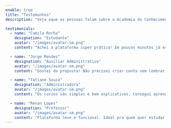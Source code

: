 ```yaml
---
enable: true
title: "Testemunhos"
description: "Veja oque as pessoas falam sobre a Academia do Conhecimento"

testimonials:
  - name: "Camila Rocha"
    designation: "Estudante"
    avatar: "/images/avatar-sm.png"
    content: "Achei a plataforma super prática! Em poucos minutos já estava estudando e consegui meu certificado no mesmo dia. Muito útil!"

  - name: "Jorge Mendes"
    designation: "Auxiliar Administrativo"
    avatar: "/images/avatar-sm.png"
    content: "Gostei da proposta! Não precisei criar conta nem lembrar senha, foi só escolher o curso e começar. Recomendo pra quem quer algo direto ao ponto."

  - name: "Tatiane Souza"
    designation: "Administradora"
    avatar: "/images/avatar-sm.png"
    content: "Os cursos são simples e bem explicativos. Consegui aprender o básico de atendimento ao cliente rapidinho e ainda tenho o certificado pra incluir no meu currículo."

  - name: "Renan Lopes"
    designation: "Professor"
    avatar: "/images/avatar-sm.png"
    content: "Plataforma leve e funcional. Ideal pra quem quer estudar rápido e sem burocracia. Já fiz dois cursos e vou fazer mais!"
---
```

